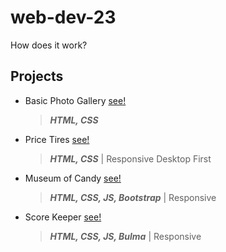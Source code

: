 ﻿# web-dev-23
How does it work? <br>

## Projects
* Basic Photo Gallery [see!](https://basic-photosite.netlify.app/)
  > ***HTML, CSS***
* Price Tires [see!](https://pricetires.netlify.app/)
  > ***HTML, CSS*** | Responsive Desktop First
* Museum of Candy [see!](https://museum-of-candy3.netlify.app/)
  > ***HTML, CSS, JS, Bootstrap*** | Responsive
* Score Keeper [see!](https://papaya-liger-4d40ca.netlify.app/)
  > ***HTML, CSS, JS, Bulma*** | Responsive
